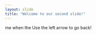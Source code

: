 ```yaml
---
layout: slide
title: "Welcome to our second slide!"
---
```

me when the
Use the left arrow to go back!
